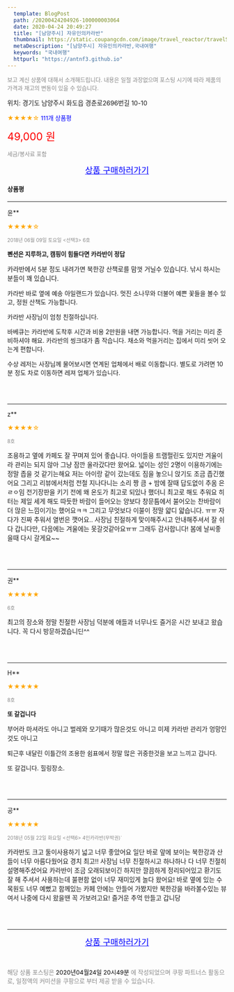 ```yaml
---
  template: BlogPost
  path: /20200424204926-100000003064
  date: 2020-04-24 20:49:27
  title: "[남양주시] 자유인의카라반"
  thumbnail: https://static.coupangcdn.com/image/travel_reactor/travelSeller/camping/A00050331/9b9abde7-187a-434d-be64-9c6523377f28.jpg
  metaDescription: "[남양주시] 자유인의카라반,국내여행"
  keywords: "국내여행"
  httpurl: "https://antnf3.github.io"
---
```

  
<span style="color: #888;font-size:0.8rem">보고 계신 상품에 대해서 소개해드립니다.
내용은 일절 과장없으며 포스팅 시기에 따라 제품의 가격과 재고의 변동이 있을 수 있습니다.</span>
  
<span style="font-size: 0.9rem;">위치: 경기도 남양주시 화도읍 경춘로2696번길 10-10 </span>
  
<span style="color: orange;">★★★★☆</span> <span style="color: blue;font-size: 0.85rem;">111개 상품평</span>
  
<span style="color: red;font-size: 1.5rem;">49,000 원</span>
  
<span style="color: #888;font-size:0.8rem">세금/봉사료 포함</span>





<p align="center"><a href="http://me2.do/FaVMsiT7" style="font-size: 1.2rem; color: blue;">상품 구매하러가기</a></p>

#### 상품평
  
---
  
윤**
    
<span style="color: orange;">★★★★☆</span>
    
<span style="color: #888;font-size:0.7rem">2018년 06월 09일 토요일 <선택3> 6호</span>
    
<span style="font-size:0.85rem">**폔션은 지루하고, 캠핑이 힘들다면 카라반이 정답**</span>
    
<span style="font-size: 0.9rem;">카라반에서 5분 정도 내려가면 북한강 산책로를 맘껏 거닐수 있습니다.
낚시 하시는 분들이 꽤 있습니다.

카라반 바로 옆에 예송 아일랜드가 있습니다.  멋진 소나무와 더불어 예쁜 꽃들을 볼수 있고, 정원 산책도 가능합니다.

카라반 사장님이 엄청 친절하십니다. 

바베큐는 카라반에 도착후 시간과 비용 2만원을 내면 가능합니다. 먹을 거리는 미리 준비하셔야 해요.  카라반의 씽크대가 좀 작습니다. 채소와 먹을거리는 집에서 미리 씻어 오는게 편합니다. 

수상 레저는 사장님께 물어보시면 연계된 업체에서 배로 이동합니다. 별도로 가려면 10분 정도 차로 이동하면 레져 업체가 있습니다.</span>
    
<br>
<br>

---
  
z**
    
<span style="color: orange;">★★★★☆</span>
    
<span style="color: #888;font-size:0.7rem">8호</span>
    

    
<span style="font-size: 0.9rem;">조용하고 옆에 카페도 잘 꾸며져 있어 좋습니다.
아이들용 트램펄린도 있지만 겨울이라 관리는 되지 않아 그냥 잠깐 올라갔다만 왔어요.
 넓이는 성인 2명이 이용하기에는 정말 좁을 것 같기는해요
저는 아이랑 같이 갔는데도 짐을 놓으니 앉기도 조금 좁긴했어요
그리고 리뷰에서처럼 전철 지나다니는 소리 짱 큼 + 밤에 잘때 답도없이 추움 은 ㄹㅇ임
전기장판을 키기 전에 왜 온도가 최고로 되있나 했더니 최고로 해도 추워요 히터는 제일 세게 해도 따듯한 바람이 들어오는 양보다 창문틈에서 불어오는 찬바람이 더 많은 느낌이기는 했어요ㅋㅋ 그리고 무엇보다 이불이 정말 얇디 얇습니다. ㅠㅠ 자다가 진짜 추워서 열번은 깻어요..
사장님 친절하게 맞이해주시고 안내해주셔서 잘 쉬다 갑니다만, 다음에는 겨울에는 못갈것같아요ㅠㅠ
그래두 감사합니다! 봄에 날씨좋을때 다시 갈게요~~</span>
    
<br>
<br>

---
  
권**
    
<span style="color: orange;">★★★★★</span>
    
<span style="color: #888;font-size:0.7rem">6호</span>
    

    
<span style="font-size: 0.9rem;">최고의 장소와 정말 친절한 사장님 덕분에  애들과 너무나도 즐거운 시간 보내고 왔습니다.
꼭 다시 방문하겠습니딘^^</span>
    
<br>
<br>

---
  
H**
    
<span style="color: orange;">★★★★★</span>
    
<span style="color: #888;font-size:0.7rem">8호</span>
    
<span style="font-size:0.85rem">**또 갈겁니다**</span>
    
<span style="font-size: 0.9rem;">부어라 마셔라도 아니고
벌레와 모기때가 많은것도 아니고
미제 카라반 관리가 엉망인것도 아니고

퇴근후 내달린 이틀간의 조용한 쉼표에서
정말 많은 귀중한것을 보고 느끼고 갑니다.

또 갈겁니다. 힐링장소.</span>
    
<br>
<br>

---
  
공**
    
<span style="color: orange;">★★★★★</span>
    
<span style="color: #888;font-size:0.7rem">2018년 05월 22일 화요일 <선택6> 4인카라반(무박권)` </span>
    

    
<span style="font-size: 0.9rem;">카라반도 크고 둘이사용하기 넓고 너무 좋았어요
일단 바로 앞에 보이는 북한강과 산들이 너무 아름다웠어요
경치 최고!!
사장님 너무 친절하시고 하나하나 다 너무 친절히 설명해주셨어요
카라반이 조금 오래되보이긴 하지만 깔끔하게 정리되어있고 환기도 잘 해 주셔서 사용하는데 불편함 없이 너무 재미있게 놀다 왔어요!
바로 옆에 있는 수목원도 너무 예뻤고
함께있는 카페 안에는 안들어 가봤지만
북한강을 바라볼수있는 뷰여서 나중에 다시 왔을땐 꼭 가보려고요!
즐거운 추억 만들고 갑니당</span>
    
<br>
<br>


  
---
  
<p align="center"><a href="http://me2.do/FaVMsiT7" style="font-size: 1.2rem; color: blue;">상품 구매하러가기</a></p>
  
<br>
  
<span style="font-size: 0.85rem; color: #888;">해당 상품 포스팅은 <span style="color: #000;"> 2020년04월24일 20시49분 </span> 에 작성되었으며 쿠팡 파트너스 활동으로, 일정액의 커미션을 쿠팡으로 부터 제공 받을 수 있습니다.</span>